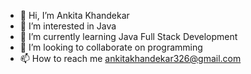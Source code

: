 - 👋 Hi, I’m Ankita Khandekar
- 👀 I’m interested in Java
- 🌱 I’m currently learning Java Full Stack Development
- 💞️ I’m looking to collaborate on programming
- 📫 How to reach me ankitakhandekar326@gmail.com

<!---
Ankita26091998/Ankita26091998 is a ✨ special ✨ repository because its `README.md` (this file) appears on your GitHub profile.
You can click the Preview link to take a look at your changes.
--->
